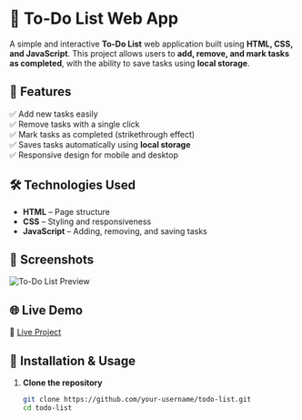 # 📝 To-Do List Web App

A simple and interactive **To-Do List** web application built using **HTML, CSS, and JavaScript**. This project allows users to **add, remove, and mark tasks as completed**, with the ability to save tasks using **local storage**.

## 🚀 Features

✅ Add new tasks easily  
✅ Remove tasks with a single click  
✅ Mark tasks as completed (strikethrough effect)  
✅ Saves tasks automatically using **local storage**  
✅ Responsive design for mobile and desktop  

## 🛠 Technologies Used

- **HTML** – Page structure  
- **CSS** – Styling and responsiveness  
- **JavaScript** – Adding, removing, and saving tasks  

## 📸 Screenshots

![To-Do List Preview](https://via.placeholder.com/800x400.png?text=To-Do+List+Preview)

## 🌐 Live Demo  

🔗 [Live Project](https://your-username.github.io/todo-list/)  

## 📂 Installation & Usage  

1. **Clone the repository**  
   ```bash
   git clone https://github.com/your-username/todo-list.git
   cd todo-list
